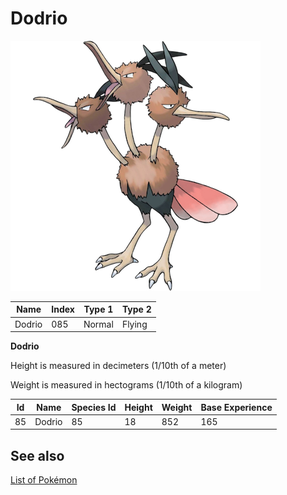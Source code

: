 # Dodrio


![Dodrio](images/085.png)

| **Name** | **Index** | **Type 1** | **Type 2** |
|----|----|----|----|
| Dodrio | 085 | Normal | Flying  |

**Dodrio** 


Height is measured in decimeters (1/10th of a meter)

Weight is measured in hectograms (1/10th of a kilogram)

| **Id** | **Name** | **Species Id** | **Height** | **Weight** | **Base Experience** |
|--------|----------|----------------|------------|------------|---------------------|
| 85 | Dodrio | 85 | 18 | 852 | 165 |


## See also

[List of Pokémon](../pokemon.md)
